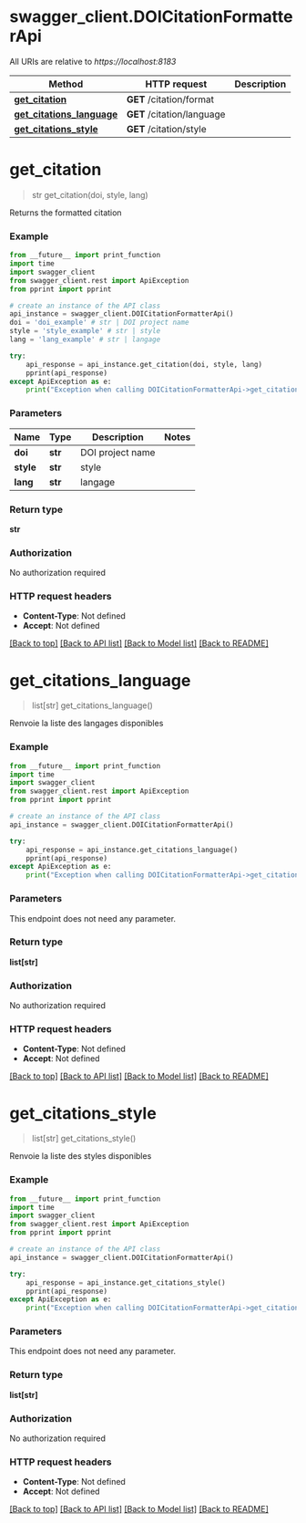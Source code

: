 # swagger_client.DOICitationFormatterApi

All URIs are relative to *https://localhost:8183*

Method | HTTP request | Description
------------- | ------------- | -------------
[**get_citation**](DOICitationFormatterApi.md#get_citation) | **GET** /citation/format | 
[**get_citations_language**](DOICitationFormatterApi.md#get_citations_language) | **GET** /citation/language | 
[**get_citations_style**](DOICitationFormatterApi.md#get_citations_style) | **GET** /citation/style | 


# **get_citation**
> str get_citation(doi, style, lang)



Returns the formatted citation

### Example
```python
from __future__ import print_function
import time
import swagger_client
from swagger_client.rest import ApiException
from pprint import pprint

# create an instance of the API class
api_instance = swagger_client.DOICitationFormatterApi()
doi = 'doi_example' # str | DOI project name
style = 'style_example' # str | style
lang = 'lang_example' # str | langage

try:
    api_response = api_instance.get_citation(doi, style, lang)
    pprint(api_response)
except ApiException as e:
    print("Exception when calling DOICitationFormatterApi->get_citation: %s\n" % e)
```

### Parameters

Name | Type | Description  | Notes
------------- | ------------- | ------------- | -------------
 **doi** | **str**| DOI project name | 
 **style** | **str**| style | 
 **lang** | **str**| langage | 

### Return type

**str**

### Authorization

No authorization required

### HTTP request headers

 - **Content-Type**: Not defined
 - **Accept**: Not defined

[[Back to top]](#) [[Back to API list]](../README.md#documentation-for-api-endpoints) [[Back to Model list]](../README.md#documentation-for-models) [[Back to README]](../README.md)

# **get_citations_language**
> list[str] get_citations_language()



Renvoie la liste des langages disponibles

### Example
```python
from __future__ import print_function
import time
import swagger_client
from swagger_client.rest import ApiException
from pprint import pprint

# create an instance of the API class
api_instance = swagger_client.DOICitationFormatterApi()

try:
    api_response = api_instance.get_citations_language()
    pprint(api_response)
except ApiException as e:
    print("Exception when calling DOICitationFormatterApi->get_citations_language: %s\n" % e)
```

### Parameters
This endpoint does not need any parameter.

### Return type

**list[str]**

### Authorization

No authorization required

### HTTP request headers

 - **Content-Type**: Not defined
 - **Accept**: Not defined

[[Back to top]](#) [[Back to API list]](../README.md#documentation-for-api-endpoints) [[Back to Model list]](../README.md#documentation-for-models) [[Back to README]](../README.md)

# **get_citations_style**
> list[str] get_citations_style()



Renvoie la liste des styles disponibles

### Example
```python
from __future__ import print_function
import time
import swagger_client
from swagger_client.rest import ApiException
from pprint import pprint

# create an instance of the API class
api_instance = swagger_client.DOICitationFormatterApi()

try:
    api_response = api_instance.get_citations_style()
    pprint(api_response)
except ApiException as e:
    print("Exception when calling DOICitationFormatterApi->get_citations_style: %s\n" % e)
```

### Parameters
This endpoint does not need any parameter.

### Return type

**list[str]**

### Authorization

No authorization required

### HTTP request headers

 - **Content-Type**: Not defined
 - **Accept**: Not defined

[[Back to top]](#) [[Back to API list]](../README.md#documentation-for-api-endpoints) [[Back to Model list]](../README.md#documentation-for-models) [[Back to README]](../README.md)

